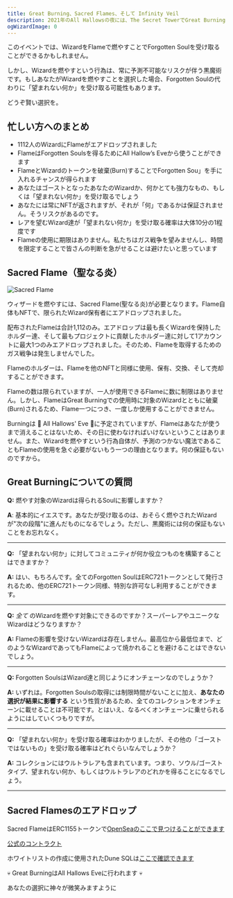 ```yaml
---
title: Great Burning、Sacred Flames、そして Infinity Veil
description: 2021年のAll Hallowsの夜には、The Secret TowerでGreat Burningが開催されます。
ogWizardImage: 0
---
```


このイベントでは、WizardをFlameで燃やすことでForgotten Soulを受け取ることができるかもしれません。

しかし、Wizardを燃やすという行為は、常に予測不可能なリスクが伴う黒魔術です。もしあなたがWizardを燃やすことを選択した場合、Forgotten Soulの代わりに「望まれない何か」を受け取る可能性もあります。

どうぞ賢い選択を。

## 忙しい方へのまとめ

- 1112人のWizardにFlameがエアドロップされました
- FlameはForgotten Soulsを得るためにAll Hallow’s Eveから使うことができます
- FlameとWizardのトークンを破棄(Burn)することでForgotten Sou」を手に入れるチャンスが得られます
- あなたはゴーストとなったあなたのWizardか、何かとても強力なもの、もしくは「望まれない何か」を受け取るでしょう
- あなたには常にNFTが返されますが、それが「何」であるかは保証されません。そうリスクがあるのです。
- レアを望むWizard達が「望まれない何か」を受け取る確率は大体10分の1程度です
- Flameの使用に期限はありません。私たちはガス戦争を望みませんし、時間を限定することで皆さんの判断を急がせることは避けたいと思っています

## Sacred Flame（聖なる炎）

![Sacred Flame](https://nfts.forgottenrunes.com/ipfs/QmWG5jc3spgFGPfiX3Rd4YLNSxDjXRSxeBQsS9TytVL1YD)

ウィザードを燃やすには、Sacred Flame(聖なる炎)が必要となります。Flame自体もNFTで、限られたWizard保有者にエアドロップされました。

配布されたFlameは合計1,112のみ。エアドロップは最も長くWizardを保持したホルダー達、そして最もプロジェクトに貢献したホルダー達に対して1アカウントに最大1つのみエアドロップされました。そのため、Flameを取得するためのガス戦争は発生しませんでした。

Flameのホルダーは、Flameを他のNFTと同様に使用、保有、交換、そして売却することができます。

Flameの数は限られていますが、一人が使用できるFlameに数に制限はありません。しかし、FlameはGreat Burningでの使用時に対象のWizardとともに破棄(Burn)されるため、Flame一つにつき、一度しか使用することができません。

Burningは 🎃 All Hallows' Eve 🎃に予定されていますが、Flameはあなたが使うまで消えることはないため、その日に使わなければいけないということはありません。また、Wizardを燃やすという行為自体が、予測のつかない魔法であることもFlameの使用を急ぐ必要がないもう一つの理由となります。何の保証もないのですから。

## Great Burningについての質問

**Q:** 燃やす対象のWizardは得られるSoulに影響しますか？

**A**: 基本的にイエスです。あなたが受け取るのは、おそらく燃やされたWizardが"次の段階"に進んだものになるでしょう。ただし、黒魔術には何の保証もないことをお忘れなく。

---

**Q:** 「望まれない何か」に対してコミュニティが何か役立つものを構築することはできますか？

**A:** はい、もちろんです。全てのForgotten SoulはERC721トークンとして発行されるため、他のERC721トークン同様、特別な許可なし利用することができます。

---

**Q:** _全て_ のWizardを燃やす対象にできるのですか？スーパーレアやユニークなWizardはどうなりますか？

**A:** Flameの影響を受けないWizardは存在しません。最高位から最低位まで、どのようなWizardであってもFlameによって焼かれることを避けることはできないでしょう。

---

**Q:** Forgotten SoulsはWizard達と同じようにオンチェーンなのでしょうか？

**A:** いずれは。Forgotten Soulsの取得には制限時間がないことに加え、**あなたの選択が結果に影響する** という性質があるため、全てのコレクションをオンチェーンに載せることは不可能です。とはいえ、なるべくオンチェーンに乗せられるようにはしていくつもりですが。

---

**Q:** 「望まれない何か」を受け取る確率はわかりましたが、その他の「ゴーストではないもの」を受け取る確率はどれぐらいなんでしょうか？

**A:** コレクションにはウルトラレアも含まれています。つまり、ソウル/ゴーストタイプ、望まれない何か、もしくはウルトラレアのどれかを得ることになるでしょう。

---

## Sacred Flamesのエアドロップ

Sacred FlameはERC1155トークンで[OpenSeaのここで見つけることができます](https://opensea.io/assets/0x31158181b4b91a423bfdc758fc3bf8735711f9c5/0)

[公式のコントラクト](https://etherscan.io/address/0x31158181b4b91a423bfdc758fc3bf8735711f9c5#code)

ホワイトリストの作成に使用されたDune SQLは[ここで確認できます](https://gist.github.com/cryppadotta/df2e29112ab131fa371336b417278d3c)

💀 Great BurningはAll Hallows Eveに行われます 💀

あなたの選択に神々が微笑みますように
